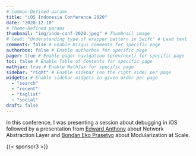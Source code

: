 ```yaml
---
# Common-Defined params
title: "iOS Indonesia Conference 2020"
date: "2020-12-10"
# Theme-Defined params
thumbnail: "img/indo-conf-2020.jpeg" # Thumbnail image
# lead: "Understanding type of wrapper pattern in Swift" # Lead text
comments: false # Enable Disqus comments for specific page
authorbox: false # Enable authorbox for specific page
pager: true # Enable pager navigation (prev/next) for specific page
toc: false # Enable Table of Contents for specific page
mathjax: true # Enable MathJax for specific page
sidebar: "right" # Enable sidebar (on the right side) per page
widgets: # Enable sidebar widgets in given order per page
  - "search"
  - "recent"
  - "taglist"
  - "social"
draft: false
---
```


In this conference, I was presenting a session about debugging in iOS followed by a presentation from [Edward Anthony](https://www.facebook.com/edward.anthony.8) about Network Abstraction Layer and [Bondan Eko Prasetyo](https://www.facebook.com/bondan.e.prasetyo) about Modularization at Scale.

{{< sponsor3 >}}
